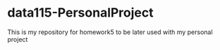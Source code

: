 # data115-PersonalProject
This is my repository for homework5 to be later used with my personal project
